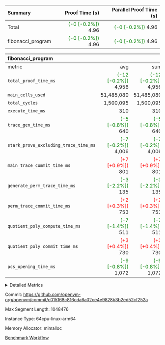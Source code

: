| Summary | Proof Time (s) | Parallel Proof Time (s) |
|:---|---:|---:|
| Total | <span style='color: green'>(-0 [-0.2%])</span> 4.96 | <span style='color: green'>(-0 [-0.2%])</span> 4.96 |
| fibonacci_program | <span style='color: green'>(-0 [-0.2%])</span> 4.96 | <span style='color: green'>(-0 [-0.2%])</span> 4.96 |


| fibonacci_program |||||
|:---|---:|---:|---:|---:|
|metric|avg|sum|max|min|
| `total_proof_time_ms ` | <span style='color: green'>(-12 [-0.2%])</span> 4,956 | <span style='color: green'>(-12 [-0.2%])</span> 4,956 | <span style='color: green'>(-12 [-0.2%])</span> 4,956 | <span style='color: green'>(-12 [-0.2%])</span> 4,956 |
| `main_cells_used     ` |  51,485,080 |  51,485,080 |  51,485,080 |  51,485,080 |
| `total_cycles        ` |  1,500,095 |  1,500,095 |  1,500,095 |  1,500,095 |
| `execute_time_ms     ` |  310 |  310 |  310 |  310 |
| `trace_gen_time_ms   ` | <span style='color: green'>(-5 [-0.8%])</span> 640 | <span style='color: green'>(-5 [-0.8%])</span> 640 | <span style='color: green'>(-5 [-0.8%])</span> 640 | <span style='color: green'>(-5 [-0.8%])</span> 640 |
| `stark_prove_excluding_trace_time_ms` | <span style='color: green'>(-7 [-0.2%])</span> 4,006 | <span style='color: green'>(-7 [-0.2%])</span> 4,006 | <span style='color: green'>(-7 [-0.2%])</span> 4,006 | <span style='color: green'>(-7 [-0.2%])</span> 4,006 |
| `main_trace_commit_time_ms` | <span style='color: red'>(+7 [+0.9%])</span> 801 | <span style='color: red'>(+7 [+0.9%])</span> 801 | <span style='color: red'>(+7 [+0.9%])</span> 801 | <span style='color: red'>(+7 [+0.9%])</span> 801 |
| `generate_perm_trace_time_ms` | <span style='color: green'>(-3 [-2.2%])</span> 135 | <span style='color: green'>(-3 [-2.2%])</span> 135 | <span style='color: green'>(-3 [-2.2%])</span> 135 | <span style='color: green'>(-3 [-2.2%])</span> 135 |
| `perm_trace_commit_time_ms` | <span style='color: red'>(+2 [+0.3%])</span> 753 | <span style='color: red'>(+2 [+0.3%])</span> 753 | <span style='color: red'>(+2 [+0.3%])</span> 753 | <span style='color: red'>(+2 [+0.3%])</span> 753 |
| `quotient_poly_compute_time_ms` | <span style='color: green'>(-7 [-1.4%])</span> 511 | <span style='color: green'>(-7 [-1.4%])</span> 511 | <span style='color: green'>(-7 [-1.4%])</span> 511 | <span style='color: green'>(-7 [-1.4%])</span> 511 |
| `quotient_poly_commit_time_ms` | <span style='color: red'>(+3 [+0.4%])</span> 730 | <span style='color: red'>(+3 [+0.4%])</span> 730 | <span style='color: red'>(+3 [+0.4%])</span> 730 | <span style='color: red'>(+3 [+0.4%])</span> 730 |
| `pcs_opening_time_ms ` | <span style='color: green'>(-9 [-0.8%])</span> 1,072 | <span style='color: green'>(-9 [-0.8%])</span> 1,072 | <span style='color: green'>(-9 [-0.8%])</span> 1,072 | <span style='color: green'>(-9 [-0.8%])</span> 1,072 |



<details>
<summary>Detailed Metrics</summary>

| group | num_segments | keygen_time_ms | commit_exe_time_ms |
| --- | --- | --- | --- |
| fibonacci_program | 1 | 397 | 5 | 

| group | air_name | quotient_deg | interactions | constraints |
| --- | --- | --- | --- | --- |
| fibonacci_program | AccessAdapterAir<16> | 4 | 5 | 11 | 
| fibonacci_program | AccessAdapterAir<2> | 4 | 5 | 11 | 
| fibonacci_program | AccessAdapterAir<32> | 4 | 5 | 11 | 
| fibonacci_program | AccessAdapterAir<4> | 4 | 5 | 11 | 
| fibonacci_program | AccessAdapterAir<64> | 4 | 5 | 11 | 
| fibonacci_program | AccessAdapterAir<8> | 4 | 5 | 11 | 
| fibonacci_program | BitwiseOperationLookupAir<8> | 2 | 2 | 4 | 
| fibonacci_program | MemoryMerkleAir<8> | 4 | 4 | 38 | 
| fibonacci_program | PersistentBoundaryAir<8> | 4 | 3 | 5 | 
| fibonacci_program | PhantomAir | 4 | 3 | 4 | 
| fibonacci_program | Poseidon2PeripheryAir<BabyBearParameters>, 1> | 2 | 1 | 286 | 
| fibonacci_program | ProgramAir | 1 | 1 | 4 | 
| fibonacci_program | RangeTupleCheckerAir<2> | 1 | 1 | 4 | 
| fibonacci_program | Rv32HintStoreAir | 4 | 19 | 21 | 
| fibonacci_program | VariableRangeCheckerAir | 1 | 1 | 4 | 
| fibonacci_program | VmAirWrapper<Rv32BaseAluAdapterAir, BaseAluCoreAir<4, 8> | 4 | 19 | 30 | 
| fibonacci_program | VmAirWrapper<Rv32BaseAluAdapterAir, LessThanCoreAir<4, 8> | 4 | 17 | 35 | 
| fibonacci_program | VmAirWrapper<Rv32BaseAluAdapterAir, ShiftCoreAir<4, 8> | 4 | 23 | 84 | 
| fibonacci_program | VmAirWrapper<Rv32BranchAdapterAir, BranchEqualCoreAir<4> | 4 | 11 | 17 | 
| fibonacci_program | VmAirWrapper<Rv32BranchAdapterAir, BranchLessThanCoreAir<4, 8> | 4 | 13 | 32 | 
| fibonacci_program | VmAirWrapper<Rv32CondRdWriteAdapterAir, Rv32JalLuiCoreAir> | 4 | 10 | 15 | 
| fibonacci_program | VmAirWrapper<Rv32JalrAdapterAir, Rv32JalrCoreAir> | 4 | 16 | 16 | 
| fibonacci_program | VmAirWrapper<Rv32LoadStoreAdapterAir, LoadSignExtendCoreAir<4, 8> | 4 | 18 | 21 | 
| fibonacci_program | VmAirWrapper<Rv32LoadStoreAdapterAir, LoadStoreCoreAir<4> | 4 | 17 | 27 | 
| fibonacci_program | VmAirWrapper<Rv32MultAdapterAir, DivRemCoreAir<4, 8> | 4 | 25 | 72 | 
| fibonacci_program | VmAirWrapper<Rv32MultAdapterAir, MulHCoreAir<4, 8> | 4 | 24 | 23 | 
| fibonacci_program | VmAirWrapper<Rv32MultAdapterAir, MultiplicationCoreAir<4, 8> | 4 | 19 | 13 | 
| fibonacci_program | VmAirWrapper<Rv32RdWriteAdapterAir, Rv32AuipcCoreAir> | 4 | 11 | 12 | 
| fibonacci_program | VmConnectorAir | 4 | 3 | 8 | 

| group | air_name | segment | rows | prep_cols | perm_cols | main_cols | cells |
| --- | --- | --- | --- | --- | --- | --- | --- |
| fibonacci_program | AccessAdapterAir<8> | 0 | 32 |  | 12 | 17 | 928 | 
| fibonacci_program | BitwiseOperationLookupAir<8> | 0 | 65,536 | 3 | 8 | 2 | 655,360 | 
| fibonacci_program | MemoryMerkleAir<8> | 0 | 256 |  | 12 | 32 | 11,264 | 
| fibonacci_program | PersistentBoundaryAir<8> | 0 | 32 |  | 8 | 20 | 896 | 
| fibonacci_program | PhantomAir | 0 | 2 |  | 8 | 6 | 28 | 
| fibonacci_program | Poseidon2PeripheryAir<BabyBearParameters>, 1> | 0 | 256 |  | 8 | 300 | 78,848 | 
| fibonacci_program | ProgramAir | 0 | 4,096 |  | 8 | 10 | 73,728 | 
| fibonacci_program | RangeTupleCheckerAir<2> | 0 | 524,288 | 2 | 8 | 1 | 4,718,592 | 
| fibonacci_program | Rv32HintStoreAir | 0 | 4 |  | 24 | 32 | 224 | 
| fibonacci_program | VariableRangeCheckerAir | 0 | 262,144 | 2 | 8 | 1 | 2,359,296 | 
| fibonacci_program | VmAirWrapper<Rv32BaseAluAdapterAir, BaseAluCoreAir<4, 8> | 0 | 1,048,576 |  | 28 | 36 | 67,108,864 | 
| fibonacci_program | VmAirWrapper<Rv32BaseAluAdapterAir, LessThanCoreAir<4, 8> | 0 | 524,288 |  | 24 | 37 | 31,981,568 | 
| fibonacci_program | VmAirWrapper<Rv32BranchAdapterAir, BranchEqualCoreAir<4> | 0 | 262,144 |  | 16 | 26 | 11,010,048 | 
| fibonacci_program | VmAirWrapper<Rv32BranchAdapterAir, BranchLessThanCoreAir<4, 8> | 0 | 4 |  | 20 | 32 | 208 | 
| fibonacci_program | VmAirWrapper<Rv32CondRdWriteAdapterAir, Rv32JalLuiCoreAir> | 0 | 131,072 |  | 16 | 18 | 4,456,448 | 
| fibonacci_program | VmAirWrapper<Rv32JalrAdapterAir, Rv32JalrCoreAir> | 0 | 16 |  | 20 | 28 | 768 | 
| fibonacci_program | VmAirWrapper<Rv32LoadStoreAdapterAir, LoadStoreCoreAir<4> | 0 | 16 |  | 28 | 40 | 1,088 | 
| fibonacci_program | VmAirWrapper<Rv32RdWriteAdapterAir, Rv32AuipcCoreAir> | 0 | 8 |  | 16 | 21 | 296 | 
| fibonacci_program | VmConnectorAir | 0 | 2 | 1 | 8 | 4 | 24 | 

| group | segment | trace_gen_time_ms | total_proof_time_ms | total_cycles | total_cells | stark_prove_excluding_trace_time_ms | quotient_poly_compute_time_ms | quotient_poly_commit_time_ms | perm_trace_commit_time_ms | pcs_opening_time_ms | main_trace_commit_time_ms | main_cells_used | generate_perm_trace_time_ms | execute_time_ms |
| --- | --- | --- | --- | --- | --- | --- | --- | --- | --- | --- | --- | --- | --- | --- |
| fibonacci_program | 0 | 640 | 4,956 | 1,500,095 | 122,458,476 | 4,006 | 511 | 730 | 753 | 1,072 | 801 | 51,485,080 | 135 | 310 | 

</details>


Commit: https://github.com/openvm-org/openvm/commit/c015168c816cda6a02ce4e9828b3b2ed52cf252a

Max Segment Length: 1048476

Instance Type: 64cpu-linux-arm64

Memory Allocator: mimalloc

[Benchmark Workflow](https://github.com/openvm-org/openvm/actions/runs/13135087042)
